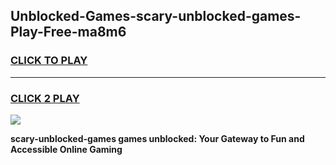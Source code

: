
## Unblocked-Games-scary-unblocked-games-Play-Free-ma8m6
<h3>
<a href="https://premium76.site?title=scary-unblocked-games&ref=22A">CLICK TO PLAY</a></h3>
<hr>

<h3>
<a href="https://premium76.site?title=scary-unblocked-games&ref=22A">CLICK 2 PLAY</a>
  
</h3>

<a href="https://premium76.site?title=scary-unblocked-games&ref=22A"><img src="https://clearcache.store/games.png"></a>


**scary-unblocked-games games unblocked: Your Gateway to Fun and Accessible Online Gaming**
